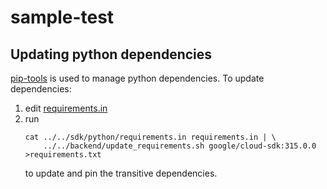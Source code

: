 # sample-test

## Updating python dependencies

[pip-tools](https://github.com/jazzband/pip-tools) is used to manage python
dependencies. To update dependencies:
1. edit [requirements.in](requirements.in)
1. run
    ```
    cat ../../sdk/python/requirements.in requirements.in | \
        ../../backend/update_requirements.sh google/cloud-sdk:315.0.0 >requirements.txt
    ```
    to update and pin the transitive dependencies.
